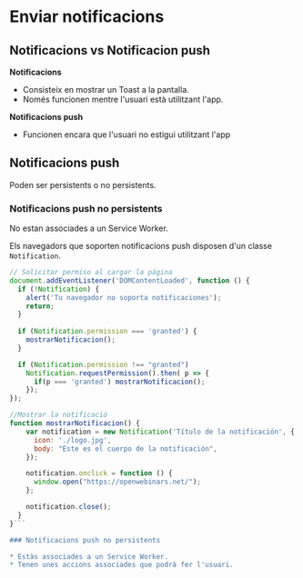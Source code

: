 # Enviar notificacions 

## Notificacions vs Notificacion push

**Notificacions**

* Consisteix en mostrar un Toast a la pantalla.
* Només funcionen mentre l'usuari està utilitzant l'app.

**Notificacions push**

* Funcionen encara que l'usuari no estigui utilitzant l'app

## Notificacions push

Poden ser persistents o no persistents.

### Notificacions push no persistents

No estan associades a un Service Worker.

Els navegadors que soporten notificacions push disposen d'un classe `Notification`.

```js
// Solicitar permiso al cargar la página
document.addEventListener('DOMContentLoaded', function () {
  if (!Notification) {
    alert('Tu navegador no soporta notificaciones'); 
    return;
  }
  
  if (Notification.permission === 'granted') {
    mostrarNotificacion();
  } 

  if (Notification.permission !== "granted")
    Notification.requestPermission().then( p => {
      if(p === 'granted') mostrarNotificacion();
    });
});

//Mostrar la notificació
function mostrarNotificacion() {
    var notification = new Notification('Título de la notificación', {
      icon: './logo.jpg',
      body: "Este es el cuerpo de la notificación",
    });

    notification.onclick = function () {
      window.open("https://openwebinars.net/");      
    };

    notification.close();
  }
}```

### Notificacions push no persistents

* Estàs associades a un Service Worker.
* Tenen unes accions associades que podrà fer l'usuari.

 

